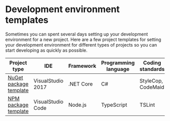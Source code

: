# Development environment templates

Sometimes you can spent several days setting up your development environment for a new project. Here are a few project templates for setting your development environment for different types of projects so you can start developing as quickly as possible.

| Project type                                                    | IDE               | Framework | Programming language | Coding standards   | Testing     | Code coverage              |
| --------------------------------------------------------------- | ----------------- | --------- | -------------------- | ------------------ | ----------- | -------------------------- |
| [NuGet package template](./Templates/NuGet%20package/Readme.md) | VisualStudio 2017 | .NET Core | C#                   | StyleCop, CodeMaid | MSTest      | OpenCover, ReportGenerator |
| [NPM package template](./Templates/NPM%20package/Readme.md)     | VisualStudio Code | Node.js   | TypeScript           | TSLint             | Mocha, Chai | Istanbul                   |
